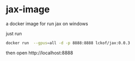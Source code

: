 # jax-image
a docker image for run jax on windows

just run
```bash
docker run  --gpus=all -d -p 8888:8888 lckof/jax:0.0.3
```

then open http://localhost:8888
